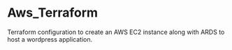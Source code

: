 # Aws_Terraform
Terraform configuration to create an AWS EC2 instance along with ARDS to host a wordpress application.
